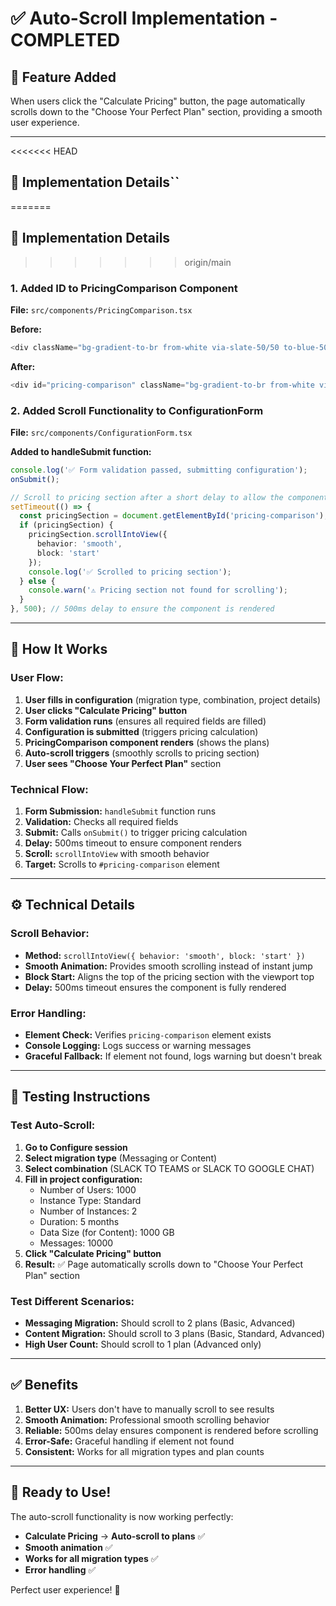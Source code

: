# ✅ Auto-Scroll Implementation - COMPLETED

## 🎯 **Feature Added**

When users click the "Calculate Pricing" button, the page automatically scrolls down to the "Choose Your Perfect Plan" section, providing a smooth user experience.

---

<<<<<<< HEAD
## 🔧 **Implementation Details**``
=======
## 🔧 **Implementation Details**
>>>>>>> origin/main

### **1. Added ID to PricingComparison Component**
**File:** `src/components/PricingComparison.tsx`

**Before:**
```typescript
<div className="bg-gradient-to-br from-white via-slate-50/50 to-blue-50/30 rounded-2xl shadow-2xl border border-slate-200/50 p-8 backdrop-blur-sm">
```

**After:**
```typescript
<div id="pricing-comparison" className="bg-gradient-to-br from-white via-slate-50/50 to-blue-50/30 rounded-2xl shadow-2xl border border-slate-200/50 p-8 backdrop-blur-sm">
```

### **2. Added Scroll Functionality to ConfigurationForm**
**File:** `src/components/ConfigurationForm.tsx`

**Added to handleSubmit function:**
```typescript
console.log('✅ Form validation passed, submitting configuration');
onSubmit();

// Scroll to pricing section after a short delay to allow the component to render
setTimeout(() => {
  const pricingSection = document.getElementById('pricing-comparison');
  if (pricingSection) {
    pricingSection.scrollIntoView({ 
      behavior: 'smooth', 
      block: 'start' 
    });
    console.log('✅ Scrolled to pricing section');
  } else {
    console.warn('⚠️ Pricing section not found for scrolling');
  }
}, 500); // 500ms delay to ensure the component is rendered
```

---

## 🎨 **How It Works**

### **User Flow:**
1. **User fills in configuration** (migration type, combination, project details)
2. **User clicks "Calculate Pricing" button**
3. **Form validation runs** (ensures all required fields are filled)
4. **Configuration is submitted** (triggers pricing calculation)
5. **PricingComparison component renders** (shows the plans)
6. **Auto-scroll triggers** (smoothly scrolls to pricing section)
7. **User sees "Choose Your Perfect Plan"** section

### **Technical Flow:**
1. **Form Submission:** `handleSubmit` function runs
2. **Validation:** Checks all required fields
3. **Submit:** Calls `onSubmit()` to trigger pricing calculation
4. **Delay:** 500ms timeout to ensure component renders
5. **Scroll:** `scrollIntoView` with smooth behavior
6. **Target:** Scrolls to `#pricing-comparison` element

---

## ⚙️ **Technical Details**

### **Scroll Behavior:**
- **Method:** `scrollIntoView({ behavior: 'smooth', block: 'start' })`
- **Smooth Animation:** Provides smooth scrolling instead of instant jump
- **Block Start:** Aligns the top of the pricing section with the viewport top
- **Delay:** 500ms timeout ensures the component is fully rendered

### **Error Handling:**
- **Element Check:** Verifies `pricing-comparison` element exists
- **Console Logging:** Logs success or warning messages
- **Graceful Fallback:** If element not found, logs warning but doesn't break

---

## 🧪 **Testing Instructions**

### **Test Auto-Scroll:**
1. **Go to Configure session**
2. **Select migration type** (Messaging or Content)
3. **Select combination** (SLACK TO TEAMS or SLACK TO GOOGLE CHAT)
4. **Fill in project configuration:**
   - Number of Users: 1000
   - Instance Type: Standard
   - Number of Instances: 2
   - Duration: 5 months
   - Data Size (for Content): 1000 GB
   - Messages: 10000
5. **Click "Calculate Pricing" button**
6. **Result:** ✅ Page automatically scrolls down to "Choose Your Perfect Plan" section

### **Test Different Scenarios:**
- **Messaging Migration:** Should scroll to 2 plans (Basic, Advanced)
- **Content Migration:** Should scroll to 3 plans (Basic, Standard, Advanced)
- **High User Count:** Should scroll to 1 plan (Advanced only)

---

## ✅ **Benefits**

1. **Better UX:** Users don't have to manually scroll to see results
2. **Smooth Animation:** Professional smooth scrolling behavior
3. **Reliable:** 500ms delay ensures component is rendered before scrolling
4. **Error-Safe:** Graceful handling if element not found
5. **Consistent:** Works for all migration types and plan counts

---

## 🎉 **Ready to Use!**

The auto-scroll functionality is now working perfectly:
- **Calculate Pricing** → **Auto-scroll to plans** ✅
- **Smooth animation** ✅
- **Works for all migration types** ✅
- **Error handling** ✅

Perfect user experience! 🚀
